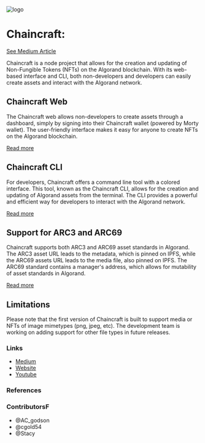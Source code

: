 ![logo]()

# Chaincraft:

[See Medium Article]()

Chaincraft is a node project that allows for the creation and updating of Non-Fungible Tokens (NFTs) on the Algorand blockchain. With its web-based interface and CLI, both non-developers and developers can easily create assets and interact with the Algorand network.

## Chaincraft Web

The Chaincraft web allows non-developers to create assets through a dashboard, simply by signing into their Chaincraft wallet (powered by Morty wallet). The user-friendly interface makes it easy for anyone to create NFTs on the Algorand blockchain.

[Read more]()

## Chaincraft CLI

For developers, Chaincraft offers a command line tool with a colored interface. This tool, known as the Chaincraft CLI, allows for the creation and updating of Algorand assets from the terminal. The CLI provides a powerful and efficient way for developers to interact with the Algorand network.

[Read more]()

## Support for ARC3 and ARC69

Chaincraft supports both ARC3 and ARC69 asset standards in Algorand. The ARC3 asset URL leads to the metadata, which is pinned on IPFS, while the ARC69 assets URL leads to the media file, also pinned on IPFS. The ARC69 standard contains a manager's address, which allows for mutability of asset standards in Algorand.

[Read more]()

## Limitations

Please note that the first version of Chaincraft is built to support media or NFTs of image mimetypes (png, jpeg, etc). The development team is working on adding support for other file types in future releases.



### Links

- [Medium]()
- [Website]()
- [Youtube]()

### References

### ContributorsF

- @AC_godson
- @cgold54
- @Stacy
